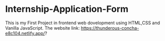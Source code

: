 # Internship-Application-Form
This is my First Project in frontend web dovelopment using HTML,CSS and Vanilla JavaScript. 
The website link:
https://thunderous-concha-e8c104.netlify.app/?